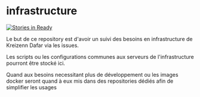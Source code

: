 # infrastructure

[![Stories in Ready](https://badge.waffle.io/KreizennDafar/infrastructure.png?label=ready&title=Ready)](https://waffle.io/KreizennDafar/infrastructure)

Le but de ce repository est d'avoir un suivi des besoins en infrastructure de Kreizenn Dafar via les issues.

Les scripts ou les configurations communes aux serveurs de l'infrastructure pourront être stocké ici.

Quand aux besoins necessitant plus de développement ou les images docker seront quand à eux mis dans des repositories dédiés afin de simplifier les usages
